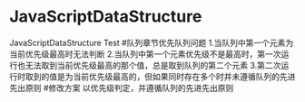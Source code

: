 # JavaScriptDataStructure
JavaScriptDataStructure Test
#队列章节优先队列问题
1.当队列中第一个元素为当前优先级最高时无法判断
2.当队列中第一个元素优先级不是最高时，第一次运行也无法取到当前优先级最高的那个值，总是取到队列的第二个元素
3.第二次运行时取到的值是为当前优先级最高的，但如果同时存在多个时并未遵循队列的先进先出原则
#修改方案
以优先级判定，并遵循队列的先进先出原则